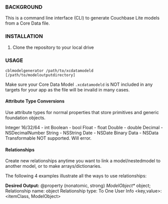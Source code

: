 ### BACKGROUND

This is a command line interface (CLI) to generate Couchbase Lite models from a Core Data file.

### INSTALLATION

1.  Clone the repository to your local drive

### USAGE

```cblmodelgenerator /path/to/xcdatamodeld [/path/to/modeloutputdirectory]```

Make sure your Core Data Model ```.xcdatamodeld``` is NOT included in any targets for your app as the file will be invalid in many cases.

#### Attribute Type Conversions

Use attribute types for normal properties that store primitives and generic foundation objects.

Integer 16/32/64 - int
Boolean - bool
Float - float
Double - double
Decimal - NSDecimalNumber
String - NSString
Date - NSDate
Binary Data - NSData
Transformable NOT supported. Will error.

#### Relationships

Create new relationships anytime you want to link a model/nestedmodel to another model, or to make arrays/dictionaries.

The following 4 examples illustrate all the ways to use relationships:

**Desired Output:** @property (nonatomic, strong) *ModelObject\** object;
Relationship name: object
Relationship type: To One
User Info <key,value>: <itemClass, ModelObject>

